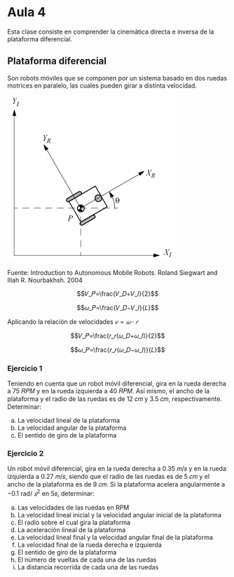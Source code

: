 <h1>Aula 4</h1>

Esta clase consiste en comprender la cinemática directa e inversa de la plataforma diferencial.

<h2>Plataforma diferencial</h2>

Son robots móviles que se componen por un sistema basado en dos ruedas motrices en paralelo, las cuales pueden girar a distinta velocidad.

![Diferencial](image.png)

Fuente: Introduction to Autonomous Mobile Robots. Roland Siegwart and Illah R. Nourbakhsh. 2004

$$𝑉_𝑃=\frac{𝑉_𝐷+𝑉_𝐼}{2}$$

$$𝜔_𝑃=\frac{𝑉_𝐷−𝑉_𝐼}{𝐿}$$

Aplicando la relación de velocidades $𝑣=𝜔\cdot 𝑟$

$$𝑉_𝑃=\frac{𝑟_𝑟(𝜔_𝐷+𝜔_𝐼)}{2}$$

$$𝜔_𝑃=\frac{𝑟_𝑟(𝜔_𝐷−𝜔_𝐼)}{𝐿}$$

<h3>Ejercicio 1</h3>

Teniendo en cuenta que un robot móvil diferencial, gira en la rueda derecha a 75 𝑅𝑃𝑀 y en la rueda izquierda a 40 𝑅𝑃𝑀. Así mismo, el ancho de la plataforma y el radio de las ruedas es de 12 𝑐𝑚 y 3.5 𝑐𝑚, respectivamente. Determinar:

<ol type="a">
    <li>La velocidad lineal de la plataforma</li>
    <li>La velocidad angular de la plataforma</li>
    <li>El sentido de giro de la plataforma</li>
</ol>

<h3>Ejercicio 2</h3>

Un robot móvil diferencial, gira en la rueda derecha a 0.35 𝑚/𝑠 y en la rueda izquierda a 0.27 𝑚/𝑠, siendo que el radio de las ruedas es de 5 𝑐𝑚 y el ancho de la plataforma es de 9 𝑐𝑚. Si la plataforma acelera angularmente a −0.1 rad/ $𝑠^2$ en 5𝑠, determinar:

<ol type="a">
    <li>Las velocidades de las ruedas en RPM</li>
    <li>La velocidad lineal inicial y la velocidad angular inicial de la plataforma</li>
    <li>El radio sobre el cual gira la plataforma</li>
    <li>La aceleración lineal de la plataforma</li>
    <li>La velocidad lineal final y la velocidad angular final de la plataforma</li>
    <li>La velocidad final de la rueda derecha e izquierda</li>
    <li>El sentido de giro de la plataforma</li>
    <li>El número de vueltas de cada una de las ruedas</li>
    <li>La distancia recorrida de cada una de las ruedas</li>
</ol>